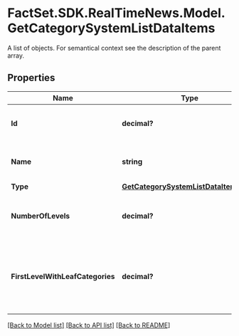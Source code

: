 # FactSet.SDK.RealTimeNews.Model.GetCategorySystemListDataItems
A list of objects. For semantical context see the description of the parent array.

## Properties

Name | Type | Description | Notes
------------ | ------------- | ------------- | -------------
**Id** | **decimal?** | Identifier of the category system. | [optional] 
**Name** | **string** | Name of the category system. | [optional] 
**Type** | [**GetCategorySystemListDataItemsType**](GetCategorySystemListDataItemsType.md) |  | [optional] 
**NumberOfLevels** | **decimal?** | Number of levels of the category system. | [optional] 
**FirstLevelWithLeafCategories** | **decimal?** | Number of the least detailed level of the category system that has leaf categories. | [optional] 

[[Back to Model list]](../README.md#documentation-for-models) [[Back to API list]](../README.md#documentation-for-api-endpoints) [[Back to README]](../README.md)

